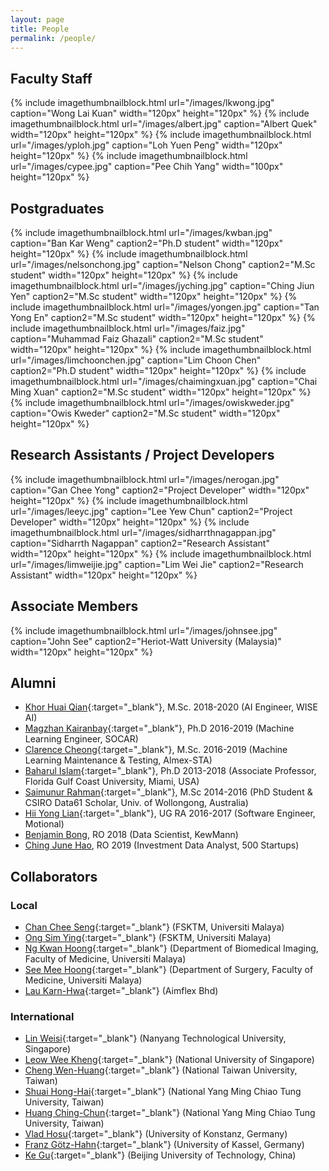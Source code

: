 ```yaml
---
layout: page
title: People
permalink: /people/
---
```


## Faculty Staff

{% include imagethumbnailblock.html url="/images/lkwong.jpg" caption="Wong Lai Kuan" width="120px" height="120px"  %}
{% include imagethumbnailblock.html url="/images/albert.jpg" caption="Albert Quek" width="120px" height="120px"  %}
{% include imagethumbnailblock.html url="/images/yploh.jpg" caption="Loh Yuen Peng" width="120px" height="120px"  %}
{% include imagethumbnailblock.html url="/images/cypee.jpg" caption="Pee Chih Yang" width="100px" height="120px" %}

## Postgraduates

{% include imagethumbnailblock.html url="/images/kwban.jpg" caption="Ban Kar Weng" caption2="Ph.D student" width="120px" height="120px"  %}
{% include imagethumbnailblock.html url="/images/nelsonchong.jpg" caption="Nelson Chong" caption2="M.Sc student" width="120px" height="120px"  %}
{% include imagethumbnailblock.html url="/images/jyching.jpg" caption="Ching Jiun Yen" caption2="M.Sc student" width="120px" height="120px"  %}
{% include imagethumbnailblock.html url="/images/yongen.jpg" caption="Tan Yong En" caption2="M.Sc student" width="120px" height="120px"  %}
{% include imagethumbnailblock.html url="/images/faiz.jpg" caption="Muhammad Faiz Ghazali" caption2="M.Sc student" width="120px" height="120px"  %}
{% include imagethumbnailblock.html url="/images/limchoonchen.jpg" caption="Lim Choon Chen" caption2="Ph.D student" width="120px" height="120px"  %}
{% include imagethumbnailblock.html url="/images/chaimingxuan.jpg" caption="Chai Ming Xuan" caption2="M.Sc student" width="120px" height="120px"  %}
{% include imagethumbnailblock.html url="/images/owiskweder.jpg" caption="Owis Kweder" caption2="M.Sc student" width="120px" height="120px"  %}



## Research Assistants / Project Developers
{% include imagethumbnailblock.html url="/images/nerogan.jpg" caption="Gan Chee Yong" caption2="Project Developer" width="120px" height="120px"  %}
{% include imagethumbnailblock.html url="/images/leeyc.jpg" caption="Lee Yew Chun" caption2="Project Developer" width="120px" height="120px"  %}
{% include imagethumbnailblock.html url="/images/sidharrthnagappan.jpg" caption="Sidharrth Nagappan" caption2="Research Assistant" width="120px" height="120px"  %}
{% include imagethumbnailblock.html url="/images/limweijie.jpg" caption="Lim Wei Jie" caption2="Research Assistant" width="120px" height="120px"  %}


## Associate Members
{% include imagethumbnailblock.html url="/images/johnsee.jpg" caption="John See" caption2="Heriot-Watt University (Malaysia)" width="120px" height="120px"  %}

## Alumni
- [Khor Huai Qian](https://www.linkedin.com/in/iceboy95){:target="_blank"}, M.Sc. 2018-2020 (AI Engineer, WISE AI)
- [Magzhan Kairanbay](https://www.linkedin.com/in/magzhan-kairanbay-72957160/){:target="_blank"}, Ph.D 2016-2019 (Machine Learning Engineer, SOCAR)
- [Clarence Cheong](https://brighttux.github.io/){:target="_blank"}, M.Sc. 2016-2019 (Machine Learning Maintenance & Testing, Almex-STA)
- [Baharul Islam](https://www.linkedin.com/in/baharul/){:target="_blank"}, Ph.D 2013-2018 (Associate Professor, Florida Gulf Coast University, Miami, USA)
- [Saimunur Rahman](http://saimunur.github.io/){:target="_blank"}, M.Sc 2014-2016 (PhD Student & CSIRO Data61 Scholar, Univ. of Wollongong, Australia)
- [Hii Yong Lian](https://github.com/HiiYL){:target="_blank"}, UG RA 2016-2017 (Software Engineer, Motional)   
- [Benjamin Bong](https://www.linkedin.com/in/benjamin-bong-a36335152/), RO 2018 (Data Scientist, KewMann)
- [Ching June Hao](https://www.linkedin.com/in/chingjunehao/), RO 2019 (Investment Data Analyst, 500 Startups)

## Collaborators

### Local
- [Chan Chee Seng](http://web.fsktm.um.edu.my/~cschan/){:target="_blank"} (FSKTM, Universiti Malaya)
- [Ong Sim Ying](https://umexpert.um.edu.my/simying-ong.html){:target="_blank"} (FSKTM, Universiti Malaya)
- [Ng Kwan Hoong](https://umexpert.um.edu.my/ngkh){:target="_blank"} (Department of Biomedical Imaging, Faculty of Medicine, Universiti Malaya)
- [See Mee Hoong](https://umexpert.um.edu.my/smhoong76){:target="_blank"} (Department of Surgery, Faculty of Medicine, Universiti Malaya)
- [Lau Karn-Hwa](https://www.aimflex.com.my/senior-management.html){:target="_blank"}  (Aimflex Bhd)

### International
- [Lin Weisi](http://www.ntu.edu.sg/home/wslin/){:target="_blank"} (Nanyang Technological University, Singapore)
- [Leow Wee Kheng](http://www.comp.nus.edu.sg/~leowwk/){:target="_blank"} (National University of Singapore)
- [Cheng Wen-Huang](http://aimmlab.nctu.edu.tw/whcheng/index.html){:target="_blank"} (National Taiwan University, Taiwan)
- [Shuai Hong-Hai](https://basiclab.lab.nycu.edu.tw/){:target="_blank"} (National Yang Ming Chiao Tung University, Taiwan)
- [Huang Ching-Chun](http://acm.cs.nctu.edu.tw/Member_About.aspx?Account=chingchun){:target="_blank"}  (National Yang Ming Chiao Tung University, Taiwan)
- [Vlad Hosu](https://www.mmsp.uni-konstanz.de/people/overview/research-staff/vlad-hosu/){:target="_blank"}  (University of Konstanz, Germany)
- [Franz Götz-Hahn](https://www.uni-kassel.de/eecs/en/sections/intelligent-embedded-systems/franz-goetz-hahn){:target="_blank"} (University of Kassel, Germany)
- [Ke Gu](https://kegu.netlify.app/){:target="_blank"} (Beijing University of Technology, China)
  
